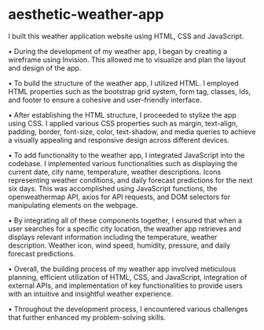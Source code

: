 # aesthetic-weather-app

I built this weather application website using HTML, CSS and JavaScript.

•	During the development of my weather app, I began by creating a wireframe using Invision. This allowed me to visualize and plan the layout and design of the app.

•	To build the structure of the weather app, I utilized HTML. I employed HTML properties such as the bootstrap grid system, form tag, classes, Ids, and footer to ensure a cohesive and user-friendly interface.

•	After establishing the HTML structure, I proceeded to stylize the app using CSS. I applied various CSS properties such as margin, text-align, padding, border, font-size, color, text-shadow, and media queries to achieve a visually appealing and responsive design across different devices.

•	To add functionality to the weather app, I integrated JavaScript into the codebase. I implemented various functionalities such as displaying the current date, city name, temperature, weather descriptions. Icons representing weather conditions, and daily forecast predictions for the next six days. This was accomplished using JavaScript functions, the openweathermap API, axios for API requests, and DOM selectors for manipulating elements on the webpage.

•	By integrating all of these components together, I ensured that when a user searches for a specific city location, the weather app retrieves and displays relevant information including the temperature, weather description. Weather icon, wind speed, humidity, pressure, and daily forecast predictions.

•	Overall, the building process of my weather app involved meticulous planning, efficient utilization of HTML, CSS, and JavaScript, integration of external APIs, and implementation of key functionalities to provide users with an intuitive and insightful weather experience.

•	Throughout the development process, I encountered various challenges that further enhanced my problem-solving skills.
